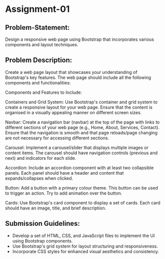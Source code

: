 # **Assignment-01**

## **Problem-Statement:**
Design a responsive web page using Bootstrap that incorporates various components and layout techniques.

## Problem Description:
Create a web page layout that showcases your understanding of Bootstrap's key features. The web page should include all the following components and functionalities:

Components and Features to Include:

Containers and Grid System:
Use Bootstrap's container and grid system to create a responsive layout for your web page. Ensure that the content is organised in a visually appealing manner on different screen sizes.

Navbar:
Create a navigation bar (navbar) at the top of the page with links to different sections of your web page (e.g., Home, About, Services, Contact).  Ensure that the navigation is smooth and that page reloads/page changing are not necessary for accessing different sections.

Carousel:
Implement a carousel/slider that displays multiple images or content items. The carousel should have navigation controls (previous and next) and indicators for each slide.

Accordion:
Include an accordion component with at least two collapsible panels.   Each panel should have a header and content that expands/collapses when   clicked.

Button:
Add a button with a primary colour theme. This button can be used to trigger an action.  Try to add animation over the button.

Cards:
Use Bootstrap's card component to display a set of cards. Each card should have an image, title, and brief description.

## Submission Guidelines:
- Develop a set of HTML, CSS, and JavaScript files to implement the UI using Bootstrap components.
- Use Bootstrap's grid system for layout structuring and responsiveness.
- Incorporate CSS styles for enhanced visual aesthetics and consistency.
